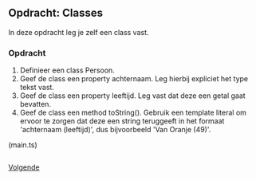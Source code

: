 ## Opdracht: Classes

In deze opdracht leg je zelf een class vast.

### Opdracht

1. Definieer een class Persoon.
2. Geef de class een property achternaam. Leg hierbij expliciet het type tekst vast.
3. Geef de class een property leeftijd. Leg vast dat deze een getal gaat bevatten.
4. Geef de class een method toString(). Gebruik een template literal om ervoor te zorgen dat deze een string teruggeeft
   in het formaat 'achternaam (leeftijd)', dus bijvoorbeeld 'Van Oranje (49)'.

(main.ts)
```TypeScript
```

[Volgende](12.classes.uitwerking.md)